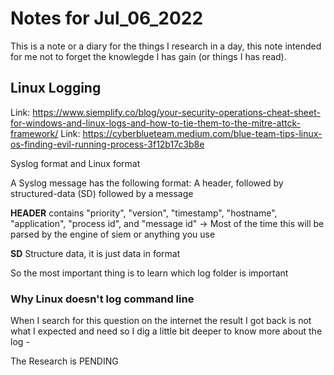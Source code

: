 # Notes for Jul_06_2022

This is a note or a diary for the things I research in a day, this note intended for me not to forget the knowlegde I has gain (or things I has read).

## Linux Logging 

Link: <https://www.siemplify.co/blog/your-security-operations-cheat-sheet-for-windows-and-linux-logs-and-how-to-tie-them-to-the-mitre-attck-framework/>
Link: <https://cyberblueteam.medium.com/blue-team-tips-linux-os-finding-evil-running-process-3f12b17c3b8e>

Syslog format and Linux format

A Syslog message has the following format: A header, followed by structured-data (SD) followed by a message

**HEADER** contains "priority", "version", "timestamp", "hostname", "application", "process id", and "message id"
-> Most of the time this will be parsed by the engine of siem or anything you use

**SD** Structure data, it is just data in format

So the most important thing is to learn which log folder is important 

### Why Linux doesn't log command line 

When I search for this question on the internet the result I got back is not what I expected and need so I dig a little bit deeper to 
know more about the log -

The Research is PENDING
